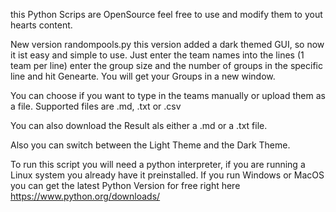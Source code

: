 this Python Scrips are OpenSource feel free to use and modify them to yout hearts content.

New version randompools.py this version added a dark themed GUI, so now it ist easy and simple to use.
Just enter the team names into the lines (1 team per line) enter the group size and the number of groups in the specific line and hit Genearte. 
You will get your Groups in a new window.

You can choose if you want to type in the teams manually or upload them as a file. 
Supported files are .md, .txt or .csv

You can also download the Result als either a .md or a .txt file.

Also you can switch between the Light Theme and the Dark Theme.

To run this script you will need a python interpreter, if you are running a Linux system you already have it preinstalled. If you run Windows or MacOS you can get the latest Python Version for free right here https://www.python.org/downloads/ 
